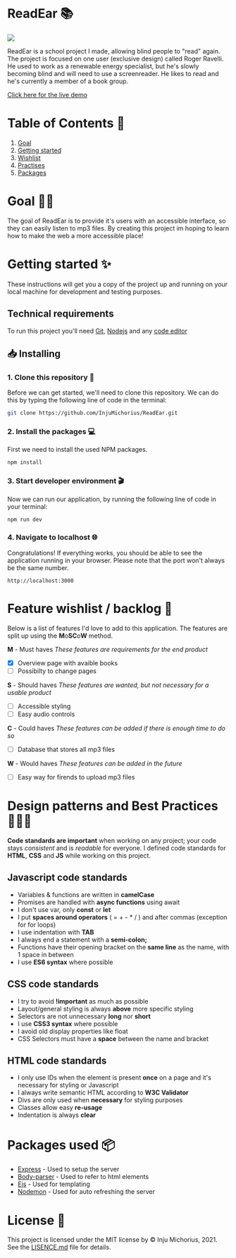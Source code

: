 # ReadEar 📚
![](https://github.com/InjuMichorius/ReadEar/blob/master/public/img/documentatie/READMECover.gif)

ReadEar is a school project I made, allowing blind people to "read" again. The project is focused on one user (exclusive design) called Roger Ravelli. He used to work as a renewable energy specialist, but he's slowly becoming blind and will need to use a screenreader. He likes to read and he's currently a member of a book group.

[Click here for the live demo](readearr.herokuapp.com/)

# Table of Contents 🧭
1. [Goal](https://github.com/InjuMichorius/ReadEar#goal-)
2. [Getting started](https://github.com/InjuMichorius/ReadEar#getting-started-)
3. [Wishlist](https://github.com/InjuMichorius/ReadEar#feature-wishlist--backlog-)
4. [Practises](https://github.com/InjuMichorius/ReadEar#design-patterns-and-best-practices-)
5. [Packages](https://github.com/InjuMichorius/ReadEar#packages-used-)

# Goal 💪🏻
The goal of ReadEar is to provide it's users with an accessible interface, so they can easily listen to mp3 files. By creating this project im hoping to learn how to make the web a more accessible place!

# Getting started ✨
These instructions will get you a copy of the project up and running on your local machine for development and testing purposes.

## Technical requirements
To run this project you'll need [Git](https://git-scm.com/downloads), [Nodejs](https://nodejs.org/en/download/) and any [code editor](https://code.visualstudio.com/download)

## 📥 Installing
### 1. Clone this repository 👯
Before we can get started, we'll need to clone this repository. We can do this by typing the following line of code in the terminal:
```bash
git clone https://github.com/InjuMichorius/ReadEar.git
```
### 2. Install the packages 💻
First we need to install the used NPM packages.
```bash
npm install
```
### 3. Start developer environment 🎬
Now we can run our application, by running the following line of code in your terminal:
```bash
npm run dev
```

### 4. Navigate to localhost 🌐
Congratulations! If everything works, you should be able to see the application running in your browser. Please note that the port won't always be the same number.
```
http://localhost:3000
```

# Feature wishlist / backlog 👑
Below is a list of features I'd love to add to this application. The features are split up using the **M**o**SC**o**W** method.

**M** - Must haves
_These features are requirements for the end product_
- [x] Overview page with avaible books
- [ ] Possibilty to change pages

**S** - Should haves
_These features are wanted, but not necessary for a usable product_
- [ ] Accessible styling
- [ ] Easy audio controls

**C** - Could haves
_These features can be added if there is enough time to do so_
- [ ] Database that stores all mp3 files

**W** - Would haves
_These features can be added in the future_
- [ ] Easy way for firends to upload mp3 files

# Design patterns and Best Practices 👩🏻‍💻
__Code standards are important__ when working on any project; your code stays *consistent* and is *readable* for everyone. I defined code standards for __HTML__, __CSS__ and __JS__ while working on this project.

## Javascript code standards
* Variables & functions are written in __camelCase__
* Promises are handled with __async functions__ using await
* I don't use var, only __const__ or __let__
* I put __spaces around operators__ ( = + - * / ) and after commas (exception for for loops)
* I use indentation with __TAB__
* I always end a statement with a __semi-colon;__
* Functions have their opening bracket on the __same line__ as the name, with 1 space in between
* I use __ES6 syntax__ where possible

## CSS code standards
* I try to avoid __!important__ as much as possible
* Layout/general styling is always __above__ more specific styling
* Selectors are not unnecessary __long__ nor __short__
* I use __CSS3 syntax__ where possible
* I avoid old display properties like float
* CSS Selectors must have a __space__ between the name and bracket

## HTML code standards
* I only use IDs when the element is present __once__ on a page and it's necessary for styling or Javascript
* I always write semantic HTML according to __W3C Validator__
* Divs are only used when __necessary__ for styling purposes
* Classes allow easy __re-usage__
* Indentation is always __clear__

# Packages used 📦
* [Express](https://www.npmjs.com/package/express) - Used to setup the server
* [Body-parser](https://www.npmjs.com/package/body-parser) - Used to refer to html elements
* [Ejs](https://www.npmjs.com/package/ejs) - Used for templating
* [Nodemon](https://www.npmjs.com/package/nodemon) - Used for auto refreshing the server

# License 🔐
This project is licensed under the MIT license by © Inju Michorius, 2021. See the [LISENCE.md](https://github.com/InjuMichorius/ReadEar/blob/master/LICENSE) file for details.
